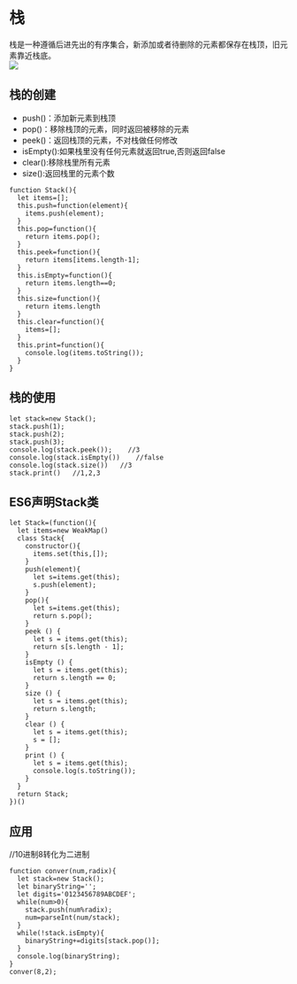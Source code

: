 # 栈   
栈是一种遵循后进先出的有序集合，新添加或者待删除的元素都保存在栈顶，旧元素靠近栈底。   
![](https://i.loli.net/2019/12/23/AWSkH2RnVxX7I59.png)  
## 栈的创建   
- push()：添加新元素到栈顶
- pop()：移除栈顶的元素，同时返回被移除的元素   
- peek()：返回栈顶的元素，不对栈做任何修改   
- isEmpty():如果栈里没有任何元素就返回true,否则返回false   
- clear():移除栈里所有元素   
- size():返回栈里的元素个数   
```
function Stack(){
  let items=[];
  this.push=function(element){
    items.push(element);
  }
  this.pop=function(){
    return items.pop();
  }
  this.peek=function(){
    return items[items.length-1];
  }
  this.isEmpty=function(){
    return items.length==0;
  }
  this.size=function(){
    return items.length
  }
  this.clear=function(){
    items=[];
  }
  this.print=function(){
    console.log(items.toString());
  }
}
```
## 栈的使用   
```
let stack=new Stack();
stack.push(1);
stack.push(2);
stack.push(3);
console.log(stack.peek());    //3
console.log(stack.isEmpty())    //false
console.log(stack.size())   //3
stack.print()   //1,2,3
```
## ES6声明Stack类   
```
let Stack=(function(){
  let items=new WeakMap()
  class Stack{
    constructor(){
      items.set(this,[]);
    }
    push(element){
      let s=items.get(this);
      s.push(element);
    }
    pop(){
      let s=items.get(this);
      return s.pop();
    }
    peek () {
      let s = items.get(this);
      return s[s.length - 1];
    }
    isEmpty () {
      let s = items.get(this);
      return s.length == 0;
    }
    size () {
      let s = items.get(this);
      return s.length;
    }
    clear () {
      let s = items.get(this);
      s = [];
    }
    print () {
      let s = items.get(this);
      console.log(s.toString());
    }
  }
  return Stack;
})()
```
## 应用   
//10进制8转化为二进制
```
function conver(num,radix){
  let stack=new Stack();
  let binaryString='';
  let digits='0123456789ABCDEF';
  while(num>0){
    stack.push(num%radix);
    num=parseInt(num/stack);
  }
  while(!stack.isEmpty){
    binaryString+=digits[stack.pop()];
  }
  console.log(binaryString);
}
conver(8,2);
```
